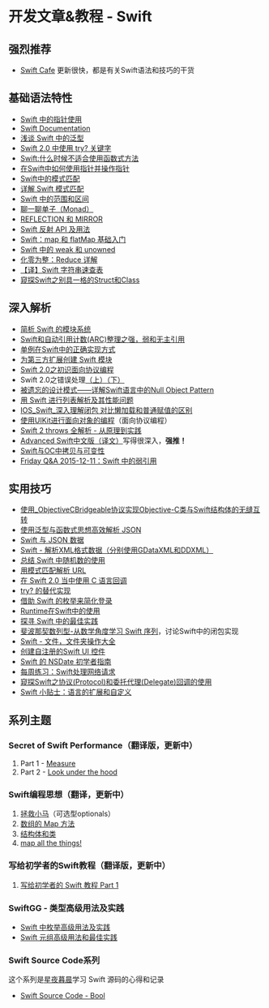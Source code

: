 # 开发文章&教程 - Swift
## 强烈推荐
- [Swift Cafe][1]
更新很快，都是有关Swift语法和技巧的干货

## 基础语法特性
- [Swift 中的指针使用][2]
- [Swift Documentation][3]
- [浅谈 Swift 中的泛型][4]
- [Swift 2.0 中使用 try? 关键字][5]
- [Swift:什么时候不适合使用函数式方法][6]
- [在Swift中如何使用指针并操作指针][7]
- [Swift中的模式匹配][8]
- [详解 Swift 模式匹配][9]
- [Swift 中的范围和区间][10]
- [聊一聊单子（Monad）][11]
- [REFLECTION 和 MIRROR][12]
- [Swift 反射 API 及用法][13]
- [Swift：map 和 flatMap 基础入门][14]
- [Swift 中的 weak 和 unowned][15]
- [化零为整：Reduce 详解][16]
- [【译】Swift 字符串速查表][17]
- [窥探Swift之别具一格的Struct和Class][18]

## 深入解析
- [简析 Swift 的模块系统][19]
- [Swift和自动引用计数(ARC)整理之强，弱和无主引用][20]
- [单例在Swift中的正确实现方式][21]
- [为第三方扩展创建 Swift 模块][22]
- [Swift 2.0之初识面向协议编程][23]
- Swift 2.0之错误处理[（上）][24][（下）][25]
- [被遗忘的设计模式——详解Swift语言中的Null Object Pattern][26]
- [用 Swift 进行列表解析及其性能问题][27]
- [IOS\_Swift\_深入理解闭包 对比懒加载和普通赋值的区别][28]
- [使用UIKit进行面向对象的编程][29]（面向协议编程）
- [Swift 2 throws 全解析 - 从原理到实践][30]
- [Advanced Swift中文版（译文）][31]写得很深入，**强推！**
- [Swift与OC中拷贝与可变性][32]
- [Friday Q&A 2015-12-11：Swift 中的弱引用][33]

## 实用技巧
- [使用\_ObjectiveCBridgeable协议实现Objective-C类与Swift结构体的无缝互转][34]
- [使用泛型与函数式思想高效解析 JSON][35]
- [Swift 与 JSON 数据][36]
- [Swift - 解析XML格式数据（分别使用GDataXML和DDXML）][37]
- [总结 Swift 中随机数的使用][38]
- [用模式匹配解析 URL][39]
- [在 Swift 2.0 当中使用 C 语言回调][40]
- [try? 的替代实现][41]
- [借助 Swift 的枚举来简化登录][42]
- [Runtime在Swift中的使用][43]
- [探寻 Swift 中的最佳实践][44]
- [斐波那契数列型-从数学角度学习 Swift 序列][45]，讨论Swift中的闭包实现
- [Swift - 文件，文件夹操作大全][46]
- [创建自注册的Swift UI 控件][47]
- [Swift 的 NSDate 初学者指南][48]
- [每周练习：Swift处理网络请求][49]
- [窥探Swift之协议(Protocol)和委托代理(Delegate)回调的使用][50]
- [Swift 小贴士：语言的扩展和自定义][51]

## 系列主题
### Secret of Swift Performance（翻译版，更新中）
1. Part 1 - [Measure][52]
2. Part 2 - [Look under the hood][53]

### Swift编程思想（翻译，更新中）
1. [拯救小马][54]（可选型optionals）
2. [数组的 Map 方法][55]
3. [结构体和类][56]
1. [map all the things!][57]

### 写给初学者的Swift教程（翻译版，更新中）
1. [写给初学者的 Swift 教程 Part 1][58]

### SwiftGG - 类型高级用法及实践
- [Swift 中枚举高级用法及实践][59]
- [Swift 元组高级用法和最佳实践][60]

### Swift Source Code系列
这个系列是[星夜暮晨][61]学习 Swift 源码的心得和记录
- [Swift Source Code - Bool][62]

[1]:	http://swiftcafe.io/ "Swift Cafe"
[2]:	http://onevcat.com/2015/01/swift-pointer/
[3]:	http://nshipster.cn/swift-documentation/
[4]:	http://swift.gg/2015/09/16/swift-generics/ "浅谈 Swift 中的泛型"
[5]:	http://swift.gg/2015/08/31/swift-2-lets-try/ "Swift 2.0 中使用 try? 关键字"
[6]:	http://swift.gg/2015/08/28/swift_when_the_functional_approach_is_not_right/ "Swift:什么时候不适合使用函数式方法"
[7]:	https://github.com/icepy/_posts/issues/3
[8]:	http://swift.gg/2015/10/16/swift-pattern-matching/ "Swift中的模式匹配"
[9]:	http://swift.gg/2015/10/27/swift-pattern-matching-in-detail/ "详解 Swift 模式匹配"
[10]:	http://swift.gg/2015/10/26/swift-ranges-and-intervals/ "Swift 中的范围和区间"
[11]:	http://swift.gg/2015/10/30/lets-talk-about-monads/ "聊一聊单子（Monad）"
[12]:	http://swifter.tips/reflect/
[13]:	http://swift.gg/2015/11/23/swift-reflection-api-what-you-can-do/ "Swift 反射 API 及用法"
[14]:	http://swift.gg/2015/11/26/swift-map-and-flatmap/ "Swift：map 和 flatMap 基础入门"
[15]:	http://swift.gg/2015/12/02/swift-weak-and-unowned/ "Swift 中的 weak 和 unowned"
[16]:	http://swift.gg/2015/12/10/reduce-all-the-things/ "化零为整：Reduce 详解"
[17]:	http://www.cocoachina.com/swift/20151218/14746.html
[18]:	http://www.cnblogs.com/ludashi/p/5044196.html "窥探Swift之别具一格的Struct和Class"
[19]:	http://www.cocoachina.com/industry/20140621/8904.html
[20]:	http://www.devtf.cn/?p=462
[21]:	http://www.devtf.cn/?p=937
[22]:	http://andelf.github.io/blog/2015/01/23/swift-3rd-library-install-as-swift-modules/
[23]:	http://www.swiftyper.com/Swift/introducing-protocol-oriented-programming-in-swift-2.html "Swift 2.0之初识面向协议编程"
[24]:	http://www.swiftyper.com/Swift/swift2_error_handling.html
[25]:	http://www.swiftyper.com/Swift/swift2_error_handling_part_2.html
[26]:	http://www.csdn.net/article/2015-11-17/2826234-null-object-pattern-in-swift
[27]:	http://swift.gg/2015/10/29/list-comprehensions-and-performance-with-swift/ "用 Swift 进行列表解析及其性能问题"
[28]:	http://blog.csdn.net/zimo2013/article/details/50073691 "IOS_Swift_深入理解闭包 对比懒加载和普通赋值的区别"
[29]:	http://www.cocoachina.com/ios/20151208/14581.html
[30]:	http://www.ibm.com/developerworks/cn/mobile/mo-cn-swift/index.html "Swift 2 throws 全解析 - 从原理到实践"
[31]:	http://www.jianshu.com/p/18744b078508 "Advanced Swift中文版"
[32]:	http://649395594.github.io/blog/2015/12/23/swiftyu-oczhong-kao-bei-yu-ke-bian-xing/ "Swift与OC中拷贝与可变性"
[33]:	http://swift.gg/2015/12/28/friday-qa-2015-12-11-swift-weak-references/ "Friday Q&A 2015-12-11：Swift 中的弱引用"
[34]:	http://southpeak.github.io/blog/2015/10/26/objectivecbridgeable-protocol-for-objectivec-class-and-swift-struct/
[35]:	http://codebuild.me/2015/09/14/efficient-json-in-swift-with-functional-concepts-and-generics/
[36]:	http://swiftcafe.io/2015/07/18/swift-json/
[37]:	http://www.hangge.com/blog/cache/detail_646.html
[38]:	http://www.cocoachina.com/swift/20151013/13624.html
[39]:	http://swift.gg/2015/09/15/urls-and-pattern-matching/
[40]:	http://swift.gg/2015/11/11/c-callbacks-in-swift/ "在 Swift 2.0 当中使用 C 语言回调"
[41]:	http://swift.gg/2015/10/13/alternatives-to-try-swiftlang/ "try? 的替代实现"
[42]:	https://realm.io/cn/news/david-east-simplifying-login-swift-enums/ "借助 Swift 的枚举来简化登录"
[43]:	https://github.com/icepy/_posts/issues/8
[44]:	https://realm.io/cn/news/gotocph-ash-furrow-best-practices-swift/ "探寻 Swift 中的最佳实践"
[45]:	http://swift.gg/2015/12/04/the-fibonacci-sequencetype/ "斐波那契数列型-从数学角度学习 Swift 序列"
[46]:	http://www.hangge.com/blog/cache/detail_527.html "Swift - 文件，文件夹操作大全"
[47]:	http://www.devtf.cn/?p=1162 "创建自注册的Swift UI 控件"
[48]:	http://swift.gg/2015/12/14/a-beginners-guide-to-nsdate-in-swift/ "Swift 的 NSDate 初学者指南"
[49]:	https://github.com/icepy/_posts/issues/10 "每周练习：Swift处理网络请求"
[50]:	http://www.cnblogs.com/ludashi/p/5057858.html "窥探Swift之协议(Protocol)和委托代理(Delegate)回调的使用"
[51]:	http://www.cocoachina.com/swift/20151223/14774.html
[52]:	http://southpeak.github.io/blog/2015/11/05/secret-of-swift-performance-part-1/
[53]:	http://southpeak.github.io/blog/2015/11/05/secret-of-swift-performance-part-2/
[54]:	http://swift.gg/2015/09/29/thinking-in-swift-1/ "Swift 编程思想，第一部分：拯救小马"
[55]:	http://swift.gg/2015/10/09/thinking-in-swift-2/ "Swift 编程思想，第二部分：数组的 Map 方法"
[56]:	http://alisoftware.github.io/swift/2015/10/03/thinking-in-swift-3/ "Swift编程思想第三部分：结构体和类"
[57]:	http://swift.gg/2015/10/22/thinking-in-swift-4/ "Swift 编程思想 Part 4：map all the things!"
[58]:	http://swift.gg/2015/11/13/swift-tutorial-for-beginners-part-1/ "写给初学者的 Swift 教程 Part 1"
[59]:	http://swift.gg/2015/11/20/advanced-practical-enum-examples/ "Swift 中枚举高级用法及实践"
[60]:	http://swift.gg/2015/10/10/tuples-swift-advanced-usage-best-practices/ "Swift 元组高级用法和最佳实践"
[61]:	http://www.jianshu.com/users/ef1058d2d851 "星夜暮晨"
[62]:	http://www.jianshu.com/p/217510b270f1 "Swift Source Code - Bool"